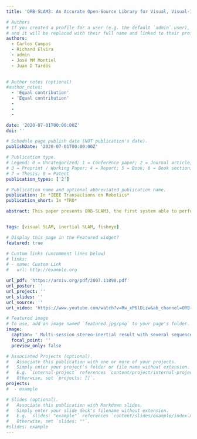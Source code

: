 ```yaml
---
title: 'ORB-SLAM3: An Accurate Open-Source Library for Visual, Visual-Inertial and Multi-Map SLAM'

# Authors
# If you created a profile for a user (e.g. the default `admin` user), write the username (folder name) here
# and it will be replaced with their full name and linked to their profile.
authors:
  - Carlos Campos
  - Richard Elvira
  - admin
  - José MM Montiel
  - Juan D Tardós
  

# Author notes (optional)
#author_notes:
  - 'Equal contribution'
  - 'Equal contribution'
  -
  -
  -

date: '2020-07-01T00:00:00Z'
doi: ''

# Schedule page publish date (NOT publication's date).
publishDate: '2020-07-01T00:00:00Z'

# Publication type.
# Legend: 0 = Uncategorized; 1 = Conference paper; 2 = Journal article;
# 3 = Preprint / Working Paper; 4 = Report; 5 = Book; 6 = Book section;
# 7 = Thesis; 8 = Patent
publication_types: ['2']

# Publication name and optional abbreviated publication name.
publication: In *IEEE Transactions on Robotics* 
publication_short: In *TRO*

abstract: This paper presents ORB-SLAM3, the first system able to perform visual, visual-inertial and multi-map SLAM with monocular, stereo and RGB-D cameras, using pin-hole and fisheye lens models. The first main novelty is a feature-based tightly-integrated visual-inertial SLAM system that fully relies on Maximum-a-Posteriori (MAP) estimation, even during the IMU initialization phase. The result is a system that operates robustly in real-time, in small and large, indoor and outdoor environments, and is 2 to 5 times more accurate than previous approaches. The second main novelty is a multiple map system that relies on a new place recognition method with improved recall. Thanks to it, ORB-SLAM3 is able to survive to long periods of poor visual information':'' when it gets lost, it starts a new map that will be seamlessly merged with previous maps when revisiting mapped areas. Compared with visual odometry systems that only use information from the last few seconds, ORB-SLAM3 is the first system able to reuse in all the algorithm stages all previous information. This allows to include in bundle adjustment co-visible keyframes, that provide high parallax observations boosting accuracy, even if they are widely separated in time or if they come from a previous mapping session. Our experiments show that, in all sensor configurations, ORB-SLAM3 is as robust as the best systems available in the literature, and significantly more accurate. Notably, our stereo-inertial SLAM achieves an average accuracy of 3.6 cm on the EuRoC drone and 9 mm under quick hand-held motions in the room of TUM-VI dataset, a setting representative of AR/VR scenarios. For the benefit of the community we make public the source code.


tags: [visual SLAM, inertial SLAM, fisheye]

# Display this page in the Featured widget?
featured: true

# Custom links (uncomment lines below)
# links:
# - name: Custom Link
#   url: http://example.org

url_pdf: 'https://arxiv.org/pdf/2007.11898.pdf'
url_poster: ''
url_project: ''
url_slides: ''
url_source: ''
url_video: 'https://www.youtube.com/watch?v=Rw_xP6lDizw&ab_channel=ORB-SLAM3'

# Featured image
# To use, add an image named `featured.jpg/png` to your page's folder.
image:
  caption: ' Multi-session stereo-inertial result with several sequences from TUM-VI dataset (front, side and top views).'
  focal_point: ''
  preview_only: false

# Associated Projects (optional).
#   Associate this publication with one or more of your projects.
#   Simply enter your project's folder or file name without extension.
#   E.g. `internal-project` references `content/project/internal-project/index.md`.
#   Otherwise, set `projects: []`.
projects:
#  - example

# Slides (optional).
#   Associate this publication with Markdown slides.
#   Simply enter your slide deck's filename without extension.
#   E.g. `slides: "example"` references `content/slides/example/index.md`.
#   Otherwise, set `slides: ""`.
#slides: example
---
```


